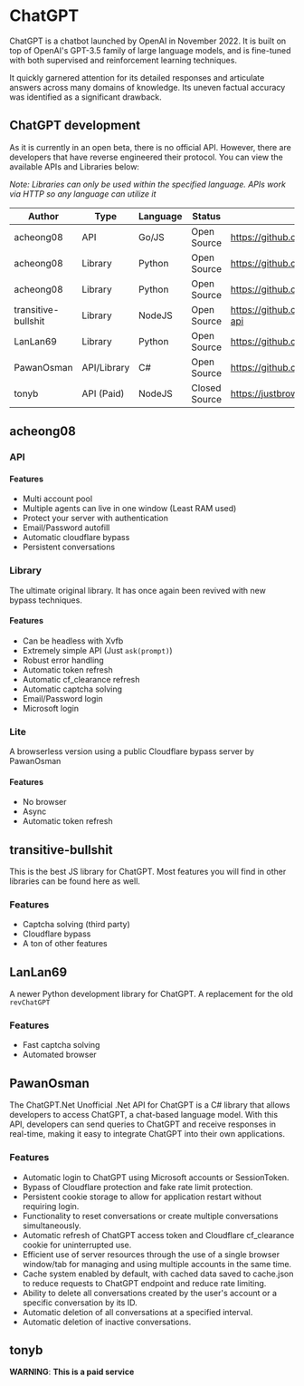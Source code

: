 # ChatGPT

ChatGPT is a chatbot launched by OpenAI in November 2022. It is built on top of OpenAI's GPT-3.5 family of large language models, and is fine-tuned with both supervised and reinforcement learning techniques. 

It quickly garnered attention for its detailed responses and articulate answers across many domains of knowledge. Its uneven factual accuracy was identified as a significant drawback.

## ChatGPT development

As it is currently in an open beta, there is no official API. However, there are developers that have reverse engineered their protocol. You can view the available APIs and Libraries below:

_Note: Libraries can only be used within the specified language. APIs work via HTTP so any language can utilize it_

| Author              | Type        | Language | Status        | Source                                             |
| ------------------- | ----------- | -------- | ------------- | -------------------------------------------------- |
| acheong08           | API         | Go/JS    | Open Source   | https://github.com/ChatGPT-Hackers/                |
| acheong08           | Library     | Python   | Open Source   | https://github.com/acheong08/ChatGPT               |
| acheong08           | Library     | Python   | Open Source   | https://github.com/acheong08/ChatGPT-lite               |
| transitive-bullshit | Library     | NodeJS   | Open Source   | https://github.com/transitive-bullshit/chatgpt-api |
| LanLan69            | Library     | Python   | Open Source   | https://github.com/LanLan69/easyChatGPT            |
| PawanOsman          | API/Library | C#       | Open Source   | https://github.com/PawanOsman/ChatGPT.Net/         |
| tonyb               | API (Paid)  | NodeJS   | Closed Source | https://justbrowse.io/                             |

## acheong08

### API

#### Features

- Multi account pool
- Multiple agents can live in one window (Least RAM used)
- Protect your server with authentication
- Email/Password autofill
- Automatic cloudflare bypass
- Persistent conversations

### Library

The ultimate original library. It has once again been revived with new bypass techniques. 

#### Features

- Can be headless with Xvfb
- Extremely simple API (Just `ask(prompt)`)
- Robust error handling
- Automatic token refresh
- Automatic cf_clearance refresh
- Automatic captcha solving
- Email/Password login
- Microsoft login

### Lite

A browserless version using a public Cloudflare bypass server by PawanOsman

#### Features

- No browser
- Async
- Automatic token refresh

## transitive-bullshit
This is the best JS library for ChatGPT. Most features you will find in other libraries can be found here as well.

### Features

- Captcha solving (third party)
- Cloudflare bypass
- A ton of other features

## LanLan69

A newer Python development library for ChatGPT. A replacement for the old `revChatGPT`

### Features

- Fast captcha solving
- Automated browser

## PawanOsman

The ChatGPT.Net Unofficial .Net API for ChatGPT is a C# library that allows developers to access ChatGPT, a chat-based language model. With this API, developers can send queries to ChatGPT and receive responses in real-time, making it easy to integrate ChatGPT into their own applications.

### Features

-   Automatic login to ChatGPT using Microsoft accounts or SessionToken.
-   Bypass of Cloudflare protection and fake rate limit protection.
-   Persistent cookie storage to allow for application restart without requiring login.
-   Functionality to reset conversations or create multiple conversations simultaneously.
-   Automatic refresh of ChatGPT access token and Cloudflare cf_clearance cookie for uninterrupted use.
-   Efficient use of server resources through the use of a single browser window/tab for managing and using multiple accounts in the same time.
-   Cache system enabled by default, with cached data saved to cache.json to reduce requests to ChatGPT endpoint and reduce rate limiting.
-   Ability to delete all conversations created by the user's account or a specific conversation by its ID.
-   Automatic deletion of all conversations at a specified interval.
-   Automatic deletion of inactive conversations.

## tonyb

**WARNING**: **This is a paid service**
